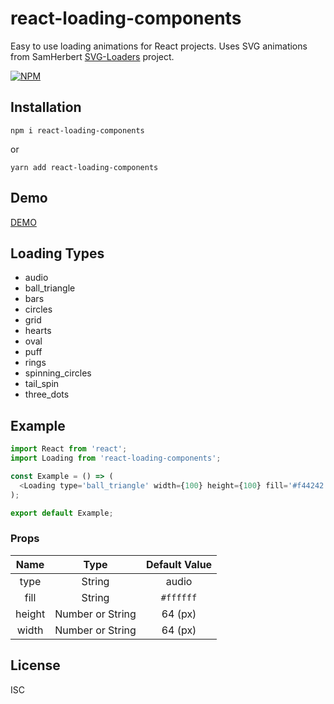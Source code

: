# react-loading-components
Easy to use loading animations for React projects. Uses SVG animations from SamHerbert [SVG-Loaders](https://github.com/SamHerbert/SVG-Loaders) project.

[![NPM](https://nodei.co/npm/react-loading-components.png?downloads=true&downloadRank=true&stars=true)](https://nodei.co/npm/react-loading-components/)

## Installation

```
npm i react-loading-components
```
or

```
yarn add react-loading-components
```

## Demo

[DEMO](https://safeimuslim.github.io/react-loading-components-demo/)

## Loading Types
* audio
* ball_triangle
* bars
* circles
* grid
* hearts
* oval
* puff
* rings
* spinning_circles
* tail_spin
* three_dots

## Example

```javascript
import React from 'react';
import Loading from 'react-loading-components';

const Example = () => (
  <Loading type='ball_triangle' width={100} height={100} fill='#f44242' />
);

export default Example;
```

### Props

| Name | Type | Default Value |
|:------:|:------:|:---------------:|
| type | String | audio |
| fill | String | `#ffffff` |
| height | Number or String | 64 (px) |
| width | Number or String | 64 (px) |

## License

ISC

